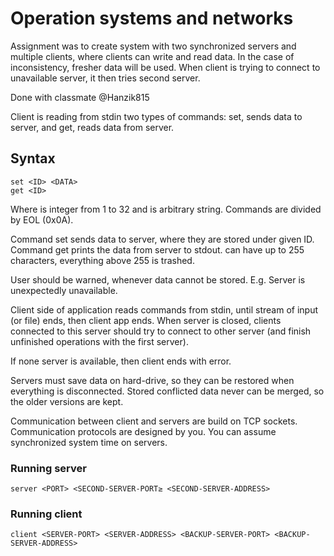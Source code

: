# Operation systems and networks
Assignment was to create system with two synchronized servers and multiple clients, where clients can write and read data. In the case of inconsistency, fresher data will be used. When client is trying to connect to unavailable server, it then tries second server.

Done with classmate @Hanzik815

Client is reading from stdin two types of commands: set, sends data to server, and get, reads data from server.

## Syntax
	set <ID> <DATA>
	get <ID>

Where <ID> is integer from 1 to 32 and <DATA> is arbitrary string. Commands are divided by EOL (0x0A).

Command set sends data to server, where they are stored under given ID. Command get prints the data from server to stdout.
<DATA> can have up to 255 characters, everything above 255 is trashed.

User should be warned, whenever data cannot be stored. E.g. Server is unexpectedly unavailable. 

Client side of application reads commands from stdin, until stream of input (or file) ends, then client app ends. When server is closed, clients connected to this server should try to connect to other server (and finish unfinished operations with the first server). 

If none server is available, then client ends with error.

Servers must save data on hard-drive, so they can be restored when everything is disconnected. Stored conflicted data never can be merged, so the older versions are kept.

Communication between client and servers are build on TCP sockets. Communication protocols are designed by you. You can assume synchronized system time on servers.

### Running server
	server <PORT> <SECOND-SERVER-PORT≥ <SECOND-SERVER-ADDRESS>

### Running client
	client <SERVER-PORT> <SERVER-ADDRESS> <BACKUP-SERVER-PORT> <BACKUP-SERVER-ADDRESS>
